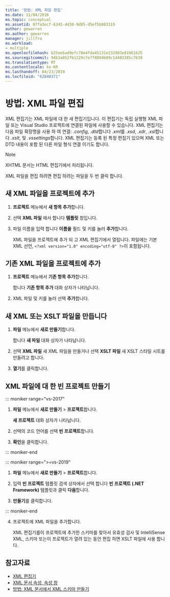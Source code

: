 ```yaml
---
title: '방법: XML 파일 편집'
ms.date: 11/04/2016
ms.topic: conceptual
ms.assetid: 07fa3ecf-6345-4d30-9d85-d5ef5b083319
author: gewarren
ms.author: gewarren
manager: jillfra
ms.workload:
- multiple
ms.openlocfilehash: b25eebad9efc70e4fda45131e232983e81961625
ms.sourcegitcommit: 94b3a052fb1229c7e7f8804b09c1d403385c7630
ms.translationtype: MT
ms.contentlocale: ko-KR
ms.lasthandoff: 04/23/2019
ms.locfileid: "62840371"
---
```

# <a name="how-to-edit-xml-files"></a>방법: XML 파일 편집

XML 편집기는 XML 파일에 대 한 새 편집기입니다. 이 편집기는 독립 실행형 XML 파일 또는 Visual Studio 프로젝트에 연결된 파일에 사용할 수 있습니다. XML 편집기는 다음 파일 확장명을 사용 하 여 연결: *.config*, *.dtd*합니다 *.xml*를 *.xsd*, *.xdr*, *.xsl*합니다 *.xslt*, 및 *.vssettings*합니다. XML 편집기는 등록 된 특정 편집기 있으며 XML 또는 DTD 내용이 포함 된 다른 파일 형식 연결 이기도 합니다.

> [!NOTE]
> XHTML 문서는 HTML 편집기에서 처리됩니다.

XML 파일을 편집 하려면 편집 하려는 파일을 두 번 클릭 합니다.

## <a name="add-a-new-xml-file-to-a-project"></a>새 XML 파일을 프로젝트에 추가

1. **프로젝트** 메뉴에서 **새 항목 추가**합니다.

2. 선택 **XML 파일** 에서 합니다 **템플릿** 창입니다.

3. 파일 이름을 입력 합니다 **이름을** 필드 및 키를 눌러 **추가**합니다.

   XML 파일을 프로젝트에 추가 되 고 XML 편집기에서 열립니다. 파일에는 기본 XML 선언, `<?xml version="1.0" encoding="utf-8" ?>`이 포함됩니다.

## <a name="add-an-existing-xml-file-to-a-project"></a>기존 XML 파일을 프로젝트에 추가

1. **프로젝트** 메뉴에서 **기존 항목 추가**합니다.

   합니다 **기존 항목 추가** 대화 상자가 나타납니다.

2. XML 파일 및 키를 눌러 선택 **추가**합니다.

## <a name="create-a-new-xml-or-xslt-file"></a>새 XML 또는 XSLT 파일을 만듭니다

1. **파일** 메뉴에서 **새로 만들기**합니다.

   합니다 **새 파일** 대화 상자가 나타납니다.

2. 선택 **XML 파일** 새 XML 파일을 만들거나 선택 **XSLT 파일** 새 XSLT 스타일 시트를 만들려고 합니다.

3. **열기**를 클릭합니다.

## <a name="create-an-empty-project-for-xml-files"></a>XML 파일에 대 한 빈 프로젝트 만들기

::: moniker range="vs-2017"

1. **파일** 메뉴에서 **새로 만들기** > **프로젝트**합니다.

   **새 프로젝트** 대화 상자가 나타납니다.

2. 선택의 코드 언어를 선택 **빈 프로젝트**합니다.

3. **확인**을 클릭합니다.

::: moniker-end

::: moniker range=">=vs-2019"

1. **파일** 메뉴에서 **새로 만들기** > **프로젝트**합니다.

2. 입력 **빈 프로젝트** 템플릿 검색 상자에서 선택 합니다 **빈 프로젝트 (.NET Framework)** 템플릿과 클릭 **다음**합니다.

3. **만들기**를 클릭합니다.

::: moniker-end

4. 프로젝트에 XML 파일을 추가합니다.

   XML 편집기를이 프로젝트에 추가한 스키마를 찾아서 유효성 검사 및 IntelliSense XML, 스키마 또는이 프로젝트가 열려 있는 동안 편집 하면 XSLT 파일에 사용 합니다.

## <a name="see-also"></a>참고자료

- [XML 편집기](../xml-tools/xml-editor.md)
- [XML 문서 속성, 속성 창](../xml-tools/xml-document-properties-properties-window.md)
- [방법: XML 문서에서 XML 스키마 만들기](../xml-tools/how-to-create-an-xml-schema-from-an-xml-document.md)